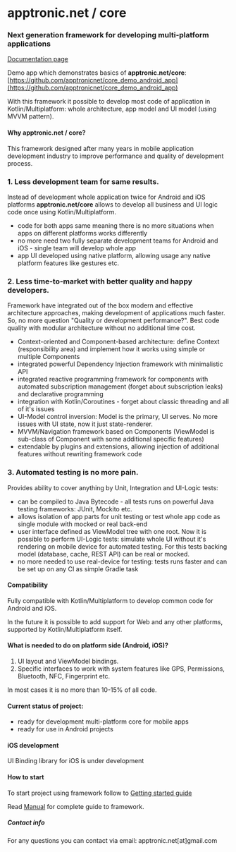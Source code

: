 # apptronic.net / core

### Next generation framework for developing multi-platform applications

[Documentation page](https://apptronicnet.github.io/core/)

Demo app which demonstrates basics of **apptronic.net/core**:<br/>[https://github.com/apptronicnet/core_demo_android_app](https://github.com/apptronicnet/core_demo_android_app)

With this framework it possible to develop most code of application in Kotlin/Multiplatform:
whole architecture, app model and UI model (using MVVM pattern).

#### Why apptronic.net / core?

This framework designed after many years in mobile application development industry to improve performance and quality of development process.

### 1. Less development team for same results.
Instead of development whole application twice for Android and iOS platforms **apptronic.net/core** allows to develop all business and UI logic code once using Kotlin/Multiplatform.
 - code for both apps same meaning there is no more situations when apps on different platforms works differently
 - no more need two fully separate development teams for Android and iOS - single team will develop whole app
 - app UI developed using native platform, allowing usage any native platform features like gestures etc.
### 2. Less time-to-market with better quality and happy developers.
Framework have integrated out of the box modern and effective architecture approaches, making development of applications much faster. So, no more question "Quality or development performance?". Best code quality with modular architecture without no additional time cost.
 - Context-oriented and Component-based architecture: define Context (responsibility area) and implement how it works using simple or multiple Components
 - integrated powerful Dependency Injection framework with minimalistic API
 - integrated reactive programming framework for components with automated subscription management (forget about subscription leaks) and declarative programming
 - integration with Kotlin/Coroutines - forget about classic threading and all of it's issues
 - UI-Model control inversion: Model is the primary, UI serves. No more issues with UI state, now it just state-renderer.
 - MVVM/Navigation framework based on Components (ViewModel is sub-class of Component with some additional specific features)
 - extendable by plugins and extensions, allowing injection of additional features without rewriting framework code
### 3. Automated testing is no more pain.
Provides ability to cover anything by Unit, Integration and UI-Logic tests:
 - can be compiled to Java Bytecode - all tests runs on powerful Java testing frameworks: JUnit, Mockito etc.
 - allows isolation of app parts for unit testing or test whole app code as single module with mocked or real back-end
 - user interface defined as ViewModel tree with one root. Now it is possible to perform UI-Logic tests: simulate whole UI without it's rendering on mobile device for automated testing. For this tests backing model (database, cache, REST API) can be real or mocked.
 - no more needed to use real-device for testing: tests runs faster and can be set up on any CI as simple Gradle task

#### Compatibility

Fully compatible with Kotlin/Multiplatform to develop common code for Android and iOS.
 
In the future it is possible to add support for Web and any other platforms, supported by Kotlin/Multiplatform itself.

#### What is needed to do on platform side (Android, iOS)?

1. UI layout and ViewModel bindings.
2. Specific interfaces to work with system features like GPS, Permissions, Bluetooth, NFC, Fingerprint etc.

In most cases it is no more than 10-15% of all code.

#### Current status of project:

 - ready for development multi-platform core for mobile apps
 - ready for use in Android projects
  
#### iOS development

UI Binding library for iOS is under development

#### How to start

To start project using framework follow to [Getting started guide](doc/getting_started.md)

Read [Manual](doc/manual.md) for complete guide to framework.

##### Contact info

For any questions you can contact via email: apptronic.net[at]gmail.com